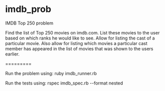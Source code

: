 imdb_prob
=========

IMDB Top 250 problem

Find the list of Top 250 movies on imdb.com. 
List these movies to the user based on which ranks he would like to see. 
Allow for listing the cast of a particular movie. 
Also allow for listing which movies a particular cast member has appeared in the list of movies that was shown to the users earlier.

=========

Run the problem using:
ruby imdb_runner.rb

Run the tests using:
rspec imdb_spec.rb --format nested
